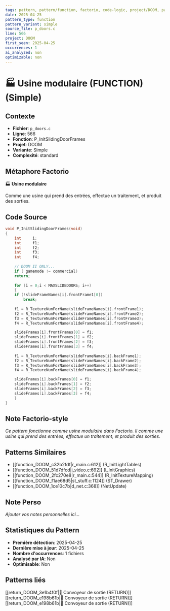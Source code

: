 ```yaml
---
tags: pattern, pattern/function, factorio, code-logic, project/DOOM, pattern/variant/simple
date: 2025-04-25
pattern_type: function
pattern_variant: simple
source_file: p_doors.c
line: 566
project: DOOM
first_seen: 2025-04-25
occurrences: 1
ai_analyzed: non
optimizable: non
---
```


# 🏭 Usine modulaire (FUNCTION) (Simple)

## Contexte
- **Fichier**: `p_doors.c`
- **Ligne**: 566
- **Fonction**: P_InitSlidingDoorFrames
- **Projet**: DOOM
- **Variante**: Simple
- **Complexité**: standard

## Métaphore Factorio
🏭 **Usine modulaire**

Comme une usine qui prend des entrées, effectue un traitement, et produit des sorties.

## Code Source
```c
void P_InitSlidingDoorFrames(void)
{
    int		i;
    int		f1;
    int		f2;
    int		f3;
    int		f4;
	
    // DOOM II ONLY...
    if ( gamemode != commercial)
	return;
	
    for (i = 0;i < MAXSLIDEDOORS; i++)
    {
	if (!slideFrameNames[i].frontFrame1[0])
	    break;
			
	f1 = R_TextureNumForName(slideFrameNames[i].frontFrame1);
	f2 = R_TextureNumForName(slideFrameNames[i].frontFrame2);
	f3 = R_TextureNumForName(slideFrameNames[i].frontFrame3);
	f4 = R_TextureNumForName(slideFrameNames[i].frontFrame4);

	slideFrames[i].frontFrames[0] = f1;
	slideFrames[i].frontFrames[1] = f2;
	slideFrames[i].frontFrames[2] = f3;
	slideFrames[i].frontFrames[3] = f4;
		
	f1 = R_TextureNumForName(slideFrameNames[i].backFrame1);
	f2 = R_TextureNumForName(slideFrameNames[i].backFrame2);
	f3 = R_TextureNumForName(slideFrameNames[i].backFrame3);
	f4 = R_TextureNumForName(slideFrameNames[i].backFrame4);

	slideFrames[i].backFrames[0] = f1;
	slideFrames[i].backFrames[1] = f2;
	slideFrames[i].backFrames[2] = f3;
	slideFrames[i].backFrames[3] = f4;
    }
}
```

## Note Factorio-style
*Ce pattern fonctionne comme usine modulaire dans Factorio. Il comme une usine qui prend des entrées, effectue un traitement, et produit des sorties.*

## Patterns Similaires
- [[function_DOOM_c32b2fdf|r_main.c:612]] (R_InitLightTables)
- [[function_DOOM_51d7dfcd|i_video.c:692]] (I_InitGraphics)
- [[function_DOOM_2fc270e8|r_main.c:544]] (R_InitTextureMapping)
- [[function_DOOM_f1ae68d5|st_stuff.c:1124]] (ST_Drawer)
- [[function_DOOM_1ce10c7b|d_net.c:368]] (NetUpdate)

## Note Perso
*Ajouter vos notes personnelles ici...*

## Statistiques du Pattern
- **Première détection**: 2025-04-25
- **Dernière mise à jour**: 2025-04-25
- **Nombre d'occurrences**: 1 fichiers
- **Analysé par IA**: Non
- **Optimisable**: Non

## Patterns liés
[[return_DOOM_3e1b4f0f|🚚 Convoyeur de sortie (RETURN)]]
[[return_DOOM_e198b61b|🚚 Convoyeur de sortie (RETURN)]]
[[return_DOOM_e198b61b|🚚 Convoyeur de sortie (RETURN)]]
